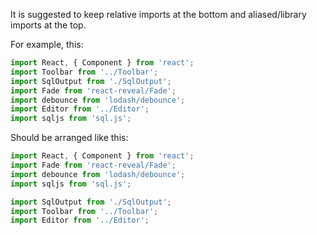It is suggested to keep relative imports at the bottom and aliased/library
imports at the top.

For example, this:

```javascript
import React, { Component } from 'react';
import Toolbar from '../Toolbar';
import SqlOutput from './SqlOutput';
import Fade from 'react-reveal/Fade';
import debounce from 'lodash/debounce';
import Editor from '../Editor';
import sqljs from 'sql.js';
```

Should be arranged like this:

```javascript
import React, { Component } from 'react';
import Fade from 'react-reveal/Fade';
import debounce from 'lodash/debounce';
import sqljs from 'sql.js';

import SqlOutput from './SqlOutput';
import Toolbar from '../Toolbar';
import Editor from '../Editor';
```
